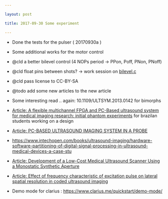 ```yaml
---

layout: post

title: 2017-09-30 Some experiment

---
```



-   Done the tests for the pulser ( 20170930a )
-   Some additional works for the motor control
-   @cld a better bilevel control (4 NOPs period -&gt; PPon, Poff,
    PNon, PNoff)
-   @cld float pins between shots? -&gt; work session on
    [bilevel.c](/alt.tbo/test/bilevel.c)
-   @cld pass license to CC-BY-SA

-   @todo add some new articles to the new article

-   Some interesting read .. again: 10.1109/ULTSYM.2013.0142 for
    bimorphs
-   [Article: A flexible multichannel FPGA and PC-Based ultrasound
    system for medical imaging research: initial phantom
    experiments](http://www.scielo.br/scielo.php?script=sci_arttext&pid=S2446-47402015000300277)
    for brazilan students working on a design
-   [Article: PC-BASED ULTRASOUND IMAGING SYSTEM IN A
    PROBE](http://citeseerx.ist.psu.edu/viewdoc/download?doi=10.1.1.132.5199&rep=rep1&type=pdf)
-   https://www.intechopen.com/books/ultrasound-imaging/hardware-software-partitioning-of-digital-signal-processing-in-ultrasound-medical-devices-a-case-stu
-   [Article: Development of a Low-Cost Medical Ultrasound Scanner Using
    a Monostatic Synthetic
    Aperture](http://ieeexplore.ieee.org/document/7982705/%20for%20this%20awesome%20work%20on%20a%20probe)
-   [Article: Effect of frequency characteristic of excitation pulse on
    lateral spatial resolution in coded ultrasound
    imaging](http://iopscience.iop.org/article/10.7567/JJAP.56.07JF16/meta)

-   Demo mode for clarius : https://www.clarius.me/quickstart/demo-mode/

